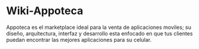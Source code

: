 # Wiki-Appoteca

Appoteca es el marketplace ideal para la venta de aplicaciones moviles; su diseño, arquitectura, interfaz y desarrollo esta enfocado en que tus clientes puedan encontrar las mejores aplicaciones para su celular.


